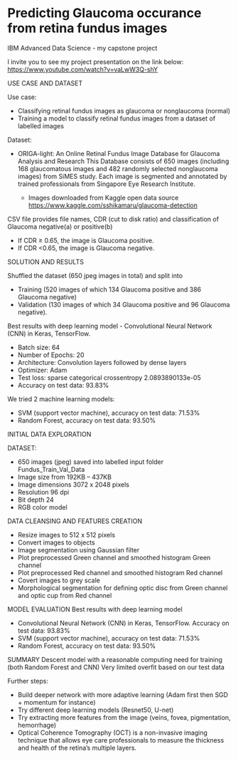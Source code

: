 # Predicting Glaucoma occurance from retina fundus images

IBM Advanced Data Science - my capstone project

I invite you to see my project presentation on the link below:
https://www.youtube.com/watch?v=vaLwW3Q-shY

USE CASE AND DATASET

Use case:
* Classifying retinal fundus images as glaucoma or nonglaucoma (normal)
* Training a model to classify retinal fundus images from a dataset of labelled images

Dataset:
* ORIGA-light: An Online Retinal Fundus Image Database for Glaucoma Analysis and Research
This Database consists of 650 images (including 168 glaucomatous images and 482 randomly selected nonglaucoma images) from SiMES study. 
Each image is segmented and annotated by trained professionals from Singapore Eye Research Institute. 

	- Images downloaded from Kaggle open data source  
	https://www.kaggle.com/sshikamaru/glaucoma-detection
  
CSV file provides file names, CDR (cut to disk ratio) and classification of Glaucoma negative(a) or positive(b)

* If CDR ≥ 0.65, the image is Glaucoma positive.
* If CDR <0.65, the image is Glaucoma negative.

SOLUTION AND RESULTS

Shuffled the dataset (650 jpeg images in total) and split into 
* Training (520 images of which 134 Glaucoma positive and 386 Glaucoma negative)
* Validation (130 images of which 34 Glaucoma positive and 96 Glaucoma negative).

Best results with deep learning model - Convolutional Neural Network (CNN) in Keras, TensorFlow.
* Batch size: 64
* Number of Epochs: 20
* Architecture: Convolution layers followed by dense layers
* Optimizer: Adam
* Test loss: sparse categorical crossentropy 2.0893890133e-05
* Accuracy on test data: 93.83%

We tried 2 machine learning models:
* SVM (support vector machine), accuracy on test data: 71.53%
* Random Forest, accuracy on test data: 93.50%

INITIAL DATA EXPLORATION

DATASET:
* 650 images (jpeg) saved into labelled input folder Fundus_Train_Val_Data
* Image size from 192KB – 437KB
* Image dimensions 3072 x 2048 pixels
* Resolution 96 dpi
* Bit depth 24
* RGB color model

DATA CLEANSING AND FEATURES CREATION
* Resize images to 512 x 512 pixels
* Convert images to objects
* Image segmentation using Gaussian filter
* Plot preprocessed Green channel and smoothed histogram Green channel
* Plot preprocessed Red channel and smoothed histogram Red channel
* Covert images to grey scale
* Morphological segmentation for defining optic disc from Green channel and optic cup from Red channel

MODEL EVALUATION
Best results with deep learning model 
* Convolutional Neural Network (CNN) in Keras, TensorFlow.  Accuracy on test data: 93.83%
* SVM (support vector machine), accuracy on test data: 71.53%
* Random Forest, accuracy on test data: 93.50%

SUMMARY
Descent model with a reasonable computing need for training (both Random Forest and CNN)
Very limited overfit based on our test data 

Further steps:
* Build deeper network with more adaptive learning (Adam first then SGD + momentum for instance)
* Try different deep learning models (Resnet50, U-net)
* Try extracting more features from the image (veins, fovea, pigmentation, hemorrhage)
* Optical Coherence Tomography (OCT) is a non-invasive imaging technique that allows eye care professionals to measure the thickness and health of the retina’s multiple layers.




